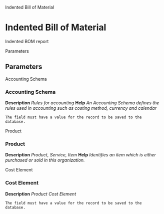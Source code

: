 
Indented Bill of Material
# Indented Bill of Material


Indented BOM report

Parameters
## Parameters


Accounting Schema
### Accounting Schema

**Description**
 *Rules for accounting*
**Help**
 *An Accounting Schema defines the rules used in accounting such as costing method, currency and calendar*

```
The field must have a value for the record to be saved to the database.
```
Product
### Product

**Description**
 *Product, Service, Item*
**Help**
 *Identifies an item which is either purchased or sold in this organization.*

Cost Element
### Cost Element

**Description**
 *Product Cost Element*

```
The field must have a value for the record to be saved to the database.
```